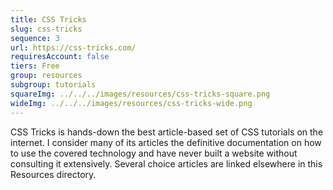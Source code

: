 ```yaml
---
title: CSS Tricks
slug: css-tricks
sequence: 3
url: https://css-tricks.com/
requiresAccount: false
tiers: Free
group: resources
subgroup: tutorials
squareImg: ../../../images/resources/css-tricks-square.png
wideImg: ../../../images/resources/css-tricks-wide.png
---
```


CSS Tricks is hands-down the best article-based set of CSS tutorials on the internet.  I consider many of its articles the definitive documentation on how to use the covered technology and have never built a website without consulting it extensively.  Several choice articles are linked elsewhere in this Resources directory.